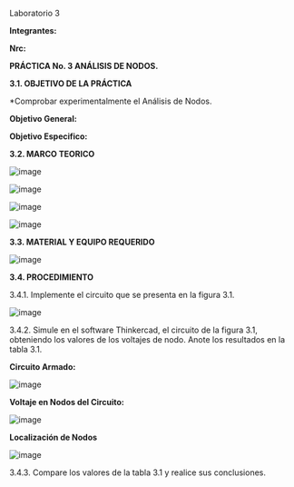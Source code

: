 Laboratorio 3

**Integrantes:**

**Nrc:**

**PRÁCTICA No. 3 ANÁLISIS DE NODOS.**

**3.1. OBJETIVO DE LA PRÁCTICA**

*Comprobar experimentalmente el Análisis de Nodos.

**Objetivo General:**

**Objetivo Especifico:**

**3.2. MARCO TEORICO**

![image](https://user-images.githubusercontent.com/105680588/172737280-396751fc-507d-4ba5-bc3e-44e8aaa3229d.png)

![image](https://user-images.githubusercontent.com/105680588/172737322-04471f81-ceb5-47a8-a546-e467b824b145.png)

![image](https://user-images.githubusercontent.com/105680588/172737357-7d518a97-c054-45f4-ae46-961e5590ac6e.png)

![image](https://user-images.githubusercontent.com/105680588/172737404-d39b2161-4271-4ba9-b8d4-dbc15c39b343.png)


**3.3. MATERIAL Y EQUIPO REQUERIDO**

![image](https://user-images.githubusercontent.com/105680588/172724156-6ae602d7-17a1-4a14-ae8f-13df1663ab46.png)

**3.4. PROCEDIMIENTO**

3.4.1. Implemente el circuito que se presenta en la figura 3.1.

![image](https://user-images.githubusercontent.com/105680588/172724369-4820aca8-31db-466b-8f2a-dc952f88491d.png)

3.4.2. Simule en el software Thinkercad, el circuito de la figura 3.1, obteniendo los valores de los voltajes de nodo. Anote los resultados en la tabla 3.1.

**Circuito Armado:**

![image](https://user-images.githubusercontent.com/105680588/172725133-c0c91e95-756e-46de-ac51-a449705f796c.png)

**Voltaje en Nodos del Circuito:**

![image](https://user-images.githubusercontent.com/105680588/172725895-6dbe6db9-0773-4a6d-9338-4651453eb04b.png)

**Localización de Nodos**

![image](https://user-images.githubusercontent.com/105680588/172726850-1b1feb95-c6c5-45fc-99f3-bab11e630033.png)

3.4.3. Compare los valores de la tabla 3.1 y realice sus conclusiones.






